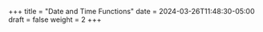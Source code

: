 +++
title = "Date and Time Functions"
date = 2024-03-26T11:48:30-05:00
draft = false
weight = 2
+++

